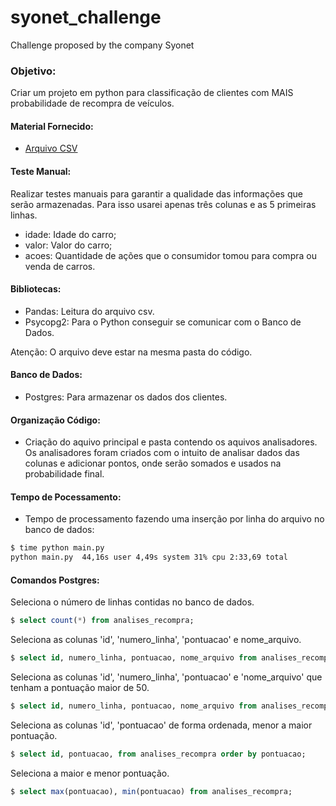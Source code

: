 # syonet_challenge
Challenge proposed by the company Syonet

### Objetivo:
 Criar um projeto em python para classificação de clientes com MAIS probabilidade de recompra de veículos.

#### Material Fornecido:
- [Arquivo CSV](data.csv)

#### Teste Manual:
Realizar testes manuais para garantir a qualidade das informações que serão armazenadas. Para isso usarei apenas três colunas e as 5 primeiras linhas.
- idade: Idade do carro;
- valor: Valor do carro;
- acoes: Quantidade de ações que o consumidor tomou para compra ou venda de carros.

#### Bibliotecas:
- Pandas: Leitura do arquivo csv.
- Psycopg2: Para o Python conseguir se comunicar com o Banco de Dados.

Atenção: O arquivo deve estar na mesma pasta do código.

#### Banco de Dados:
- Postgres: Para armazenar os dados dos clientes.

#### Organização Código:
- Criação do aquivo principal e pasta contendo os aquivos analisadores. Os analisadores foram criados com o intuito de analisar dados das colunas e adicionar pontos, onde serão somados e usados na probabilidade final.

#### Tempo de Pocessamento:
- Tempo de processamento fazendo uma inserção por linha do arquivo no banco de dados:
```sh
$ time python main.py
python main.py  44,16s user 4,49s system 31% cpu 2:33,69 total
```

#### Comandos Postgres:
Seleciona o número de linhas contidas no banco de dados.
```sql
$ select count(*) from analises_recompra;
```

Seleciona as colunas 'id', 'numero_linha', 'pontuacao' e nome_arquivo.
```sql
$ select id, numero_linha, pontuacao, nome_arquivo from analises_recompra;
```

Seleciona as colunas 'id', 'numero_linha', 'pontuacao' e 'nome_arquivo' que tenham a pontuação maior de 50.
```sql
$ select id, numero_linha, pontuacao, nome_arquivo from analises_recompra where pontuacao > 50;
```

Seleciona as colunas 'id', 'pontuacao' de forma ordenada, menor a maior pontuação.
```sql
$ select id, pontuacao, from analises_recompra order by pontuacao;
```

Seleciona a maior e menor pontuação.
```sql
$ select max(pontuacao), min(pontuacao) from analises_recompra;
```

